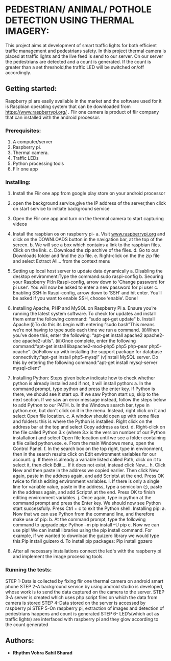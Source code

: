 # PEDESTRIAN/ ANIMAL/ POTHOLE DETECTION USING THERMAL IMAGERY: 
This project aims at development of smart traffic lights for both efficient traffic management and pedestrians safety. In this project thermal camera is placed at traffic lights and the live feed is send to our server. On our server the pedestrians are detected and a count is generated.
If the count is greater than a set threshold,the traffic LED will be switched on/off accordingly. 

## Getting started:
Raspberry pi are easily available in the market and the software used for it is Raspbian operating system that can be downloaded from https://www.raspberrypi.org/ .
Flir one camera is product of flir company that can installed with the android processor.

### Prerequisites:
1. A computer/server
2. Raspberry pi.
3. Thermal camera.
4. Traffic LEDs
5. Python processing tools
6. Flir one app

### Installing:
1. Install the Flir one app from google play store on your android processor
2. open the background service,give the IP address of the server,then click on start service to initiate background service
3. Open the Flir one app and turn on the thermal camera to start capturing videos
4. Install the raspbian os on raspberry pi-
a.	Visit www.raspberrypi.org and click on the DOWNLOADS button in the navigation bar, at the top of the screen.
b.	We will see a box which contains a link to the raspbian files. Click on the link.
c.	Download the zip archive of the files.
d.	Go to our Downloads folder and find the zip file.
e.	Right-click on the the zip file and select Extract All... from the context menu

5. Setting up local host server to update data dynamically
a.      Disabling the desktop environment:Type the command:sudo raspi-config
b.      Securing your Raspberry Pi:In Raspi-config, arrow down to ‘Change password for pi user‘. You will now be asked to enter a new password for pi user
c.      Enabling SSH:In Raspi-config, arrow down to ‘SSH‘ and hit enter. You’ll be asked if you want to enable SSH, choose ‘enable’. Done!

6. Installing Apache, PHP and MySQL on Raspberry Pi
a.      Ensure you’re running the latest system software. To check for updates and install them enter the following command: “sudo apt-get update"
b.      Install Apache:(i)To do this its begin with entering:“sudo bash”This means we’re not having to type sudo each time we run a command. 
                       (ii)When you’ve done this, enter the following: “apt-get install apache2 apache2-doc apache2-utils".
                       (iii)Once complete, enter the following command:“apt-get install libapache2-mod-php5 php5 php-pear php5-xcache”.
                       (iv)Follow up with installing the support package for database connectivity:“apt-get install php5-mysql”
                       (v)install MySQL server. Do this by entering the following command:“apt-get install mysql-server mysql-client”

7. Installing Python:
Steps given below indicate how to check whether python is already installed and if not, it will install python: 
a.	In the command prompt, type python and press the enter key. If Python is there, we should see it start up. If we saw Python start up, skip to the next section. If we saw an error message instead, follow the steps below to add Python to our PATH.
b.	In the Windows search bar, type in python.exe, but don't click on it in the menu. Instead, right click on it and select Open file location.
c.	A window should open up with some files and folders: this is where the Python is installed. Right click on the address bar at the top and select Copy address as text.
d.	Right-click on the file called Python 3.x (where 3.x is the version number of our Python installation) and select Open file location until we see a folder containing a file called python.exe.
e.	From the main Windows menu, open the Control Panel.
f.	In the search box on the top right, type in environment, then in the search results click on Edit environment variables for our account.
g.	If there is already a variable listed called Path, click on it to select it, then click Edit.... If it does not exist, instead click New...
h.	Click New and then paste in the address we copied earlier. Then click New again, paste in the address again, and add Scripts\ at the end. Press OK twice to finish editing environment variables.
i.	If there is only a single line for variable value, paste in the address, type a semicolon (;), paste in the address again, and add Scripts\ at the end. Press OK to finish editing environment variables.
j.	Once again, type in python at the command prompt and press the Enter key. We should now see Python start successfully. Press Ctrl + c to exit the Python shell.
Installing pip:
a.	Now that we can use Python from the command line, and therefore make use of pip:
b.	At the command prompt, type the following command to upgrade pip: Python –m pip install –U pip
c.	Now we can use pip! We can install libraries using the pip install command. For example, if we wanted to download the guizero  library we would type this:Pip install guizero
d.	To install pip packages: Pip install gpzero

8. After all necessary installations connect the led's with the raspberry pi and implement the image processing tools.

### Running the tests:
STEP 1-Data is collected by fixing flir one thermal camera on android smart phone
STEP 2-A background service by using android studio is developed, whose work is to send the data
captured on the camera to the server.
STEP 3-A server is created which uses php script files on which the data from camera is stored
STEP 4-Data stored on the server is accessed by raspberry pi
STEP 5-On raspberry pi, extraction of images and detection of pedestrians happens and count is
generated
STEP 6- LED’s(which act as traffic lights) are interfaced with raspberry pi and they glow according
to the count generated

## Authors:
* **Rhythm Vohra** **Sahil Sharad**
